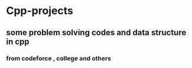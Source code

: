 # Cpp-projects
## some problem solving codes and data structure in cpp
### from codeforce , college and others
